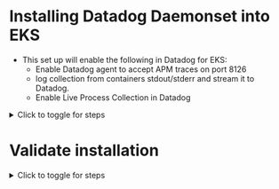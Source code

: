 # Installing Datadog Daemonset into EKS
- This set up will enable the following in Datadog for EKS:
    - Enable Datadog agent to accept APM traces on port 8126
    - log collection from containers stdout/stderr and stream it to Datadog.
    - Enable Live Process Collection in Datadog

<details>
<summary>Click to toggle for steps</summary>

- **Obtain API Key and APP Key from Datadog Platform**
    - [API Key](https://docs.datadoghq.com/account_management/api-app-keys/#add-an-api-key-or-client-token)
    - [APP Key](https://docs.datadoghq.com/account_management/api-app-keys/#add-application-keys)

- **Replace it in [values-eks.yaml](https://github.com/jon94/eval-dd-poc/blob/main/Agent%20Installation/EKS/values-eks.yaml)**

- **Create Namespace** 
```
kubectl create ns datadog
```

- **Create Daemonset and necessary resources using helm**
```
helm repo add datadog https://helm.datadoghq.com
helm repo update
helm install datadog datadog/datadog -n datadog -f values-eks.yaml
```

</details>

# Validate installation
<details>
<summary>Click to toggle for steps</summary>

- **Check Daemonset** 
    - Should see daemonsets count match your node counts.   
    - If it does not match, then you might have taints set on your nodes. We will then need to add tolerations in the helm values file. Refer to [values-eks.yaml](https://github.com/jon94/eval-dd-poc/blob/main/Agent%20Installation/EKS/values-eks.yaml) for more information.
```
kubectl get ds -n datadog
```
</details>